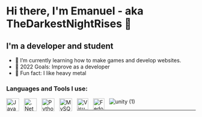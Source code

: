 
          
# Hi there, I'm Emanuel - aka TheDarkestNightRises 👋 

## I'm a developer and student 

- 🌱 I’m currently learning how to make games and develop websites.
- 🎯 2022 Goals: Improve as a developer
-  🤘 Fun fact: I like heavy metal

### Languages and Tools I use:
![unity (1)](https://user-images.githubusercontent.com/91905169/194719157-224857cd-8a04-44e3-bd98-ee04feefabd9.png)
<img align="left" alt="Java" width="34px" src="https://cdn.jsdelivr.net/gh/devicons/devicon/icons/java/java-original.svg" style="padding-right:10px;" />
<img align="left" alt=".Net" width="34px" src="https://cdn.jsdelivr.net/gh/devicons/devicon/icons/dot-net/dot-net-original.svg" style="padding-right:10px;" />
<img align="left" alt="Python" width="34px" src="https://cdn.jsdelivr.net/gh/devicons/devicon/icons/python/python-original.svg" style="padding-right:10px;" />
<img align="left" alt="MySQL" width="34px" src="https://cdn.jsdelivr.net/gh/devicons/devicon/icons/mysql/mysql-original.svg" style="padding-right:10px;" />
<img align="left" alt="Visual Studio Code" width="30px" src="https://cdn.jsdelivr.net/gh/devicons/devicon/icons/vscode/vscode-original.svg" style="padding-right:10px;" />
<img align="left" alt="Fedora" width="30px" src="https://cdn.jsdelivr.net/gh/devicons/devicon/icons/fedora/fedora-original.svg" style="padding-right:10px;" />



---

